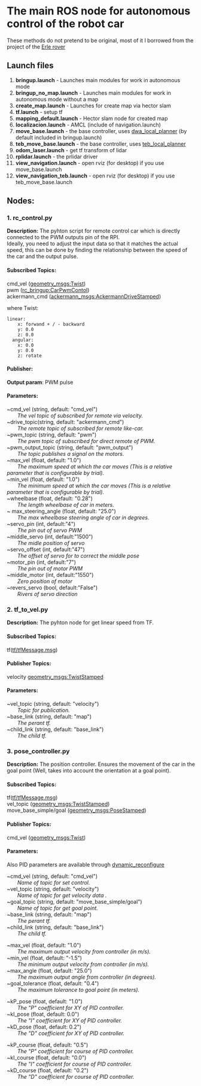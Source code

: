 # The main ROS node for autonomous control of the robot car
These methods do not pretend to be original, most of it I borrowed from the project of the [Erle rover](http://erlerobotics.com/blog/erle-rover/)


## Launch files
1. **bringup.launch**	- Launches main modules for work in autonomous mode 
2. **bringup_no_map.launch**	- Launches main modules for work in autonomous mode without a map
3. **create_map.launch** - Launches for create map via hector slam
4. **tf.launch**	- setup tf
5. **mapping_default.launch**	- Hector slam node for created map
6. **localizacion.launch** - AMCL (include of navigation.launch)
7. **move_base.launch**	- the base controller, uses [dwa_local_planner](http://wiki.ros.org/dwa_local_planner) (by default included in bringup.launch)
8. **teb_move_base.launch**	- the base controller, uses [teb_local_planner](http://wiki.ros.org/teb_local_planner)
9. **odom_laser.launch**	- get tf transform of lidar
10. **rplidar.launch**	- the prlidar driver
11. **view_navigation.launch**	- open rviz (for desktop) if you use move_base.launch
12. **view_navigation_teb.launch**	- open rviz (for desktop) if you use teb_move_base.launch


## Nodes:

### 1. rc_control.py<br/>
**Description:** The pyhton script for remote control car which is directly connected to the PWM outputs pin of the RPI.<br/>
Ideally, you need to adjust the input data so that it matches the actual speed, this can be done by finding the relationship between the speed of the car and the output pulse.<br/>

#### Subscribed Topics:
cmd_vel ([geometry_msgs:Twist](http://docs.ros.org/api/geometry_msgs/html/msg/Twist.html))<br/>
pwm ([rc_bringup:CarPwmContol](https://github.com/GigaFlopsis/rc_car_ros/blob/master/rc_bringup/msg/CarPwmContol.msg))<br/>
ackermann_cmd ([ackermann_msgs:AckermannDriveStamped](http://docs.ros.org/api/ackermann_msgs/html/msg/AckermannDriveStamped.html))<br/>

where Twist:
```
linear:
    x: forwand + / - backward 
    y: 0.0
    z: 0.0
  angular:
    x: 0.0
    y: 0.0
    z: rotate
```
#### Publisher:
**Output param**: PWM pulse

#### Parameters:
~cmd_vel (string, default: "cmd_vel")<br/>
&emsp;&emsp;*The vel topic of subscribed for remote via velocity.<br/>*
~drive_topic(string, default: "ackermann_cmd")<br/>
&emsp;&emsp;*The remote topic of subscribed for remote like-car.<br/>*
~pwm_topic (string, default: "pwm")<br/>
&emsp;&emsp;*The pwm topic of subscribed for direct remote of PWM.<br/>*
~pwm_output_topic (string, default: "pwm_output")<br/>
&emsp;&emsp;*The topic publishes a signal on the motors.<br/>*
~max_vel (float, default: "1.0")<br/>
&emsp;&emsp;*The maximum speed at which the car moves (This is a relative parameter that is configurable by trial).<br/>*
~min_vel (float, default: "1.0")<br/>
&emsp;&emsp;*The minimum speed at which the car moves (This is a relative parameter that is configurable by trial).<br/>*
~wheelbase (float, default: "0.28")<br/>
&emsp;&emsp;*The length wheelbase of car in meters.<br/>*
~ max_steering_angle (float, default: "25.0")<br/>
&emsp;&emsp;*The max wheelbase steering angle of car in degrees.<br/>*
~servo_pin (int, default:"4")<br/>
&emsp;&emsp;*The pin out of servo PWM<br/>*
~middle_servo (int, default:"1500")<br/>
&emsp;&emsp;*The midle position of servo<br/>*
~servo_offset (int, default:"47")<br/>
&emsp;&emsp;*The offset of servo for to correct the middle pose<br/>*
~motor_pin (int, default:"7")<br/>
&emsp;&emsp;*The pin out of motor PWM<br/>*
~middle_motor (int, default:"1550")<br/>
&emsp;&emsp;*Zero position of motor<br/>*
~revers_servo (bool, default:"False")<br/>
&emsp;&emsp;*Rivers of servo direction<br/>*


### 2. tf_to_vel.py<br/>
**Description:** The pyhton node for get linear speed from TF.<br/>

#### Subscribed Topics:
tf([tf/tfMessage.msg](http://docs.ros.org/api/tf/html/msg/tfMessage.html))<br/>

#### Publisher Topics:
velocity [geometry_msgs:TwistStamped](http://docs.ros.org/api/geometry_msgs/html/msg/TwistStamped.html)<br/>

#### Parameters:
~vel_topic (string, default: "velocity")<br/>
&emsp;&emsp;*Topic for publication.<br/>*
~base_link (string, default: "map")<br/>
&emsp;&emsp;*The perant tf.<br/>*
~child_link (string, default: "base_link")<br/>
&emsp;&emsp;*The child tf.<br/>*

### 3. pose_controller.py<br/>
**Description:** The position controller. Ensures the movement of the car in the goal point (Well, takes into account the orientation at a goal point).<br/>

#### Subscribed Topics:
tf([tf/tfMessage.msg](http://docs.ros.org/api/tf/html/msg/tfMessage.html))<br/>
vel_topic ([geometry_msgs:TwistStamped](http://docs.ros.org/api/geometry_msgs/html/msg/TwistStamped.html))<br/>
move_base_simple/goal ([geometry_msgs:PoseStamped](http://docs.ros.org/api/geometry_msgs/html/msg/PoseStamped.html))<br/>

#### Publisher Topics:
cmd_vel ([geometry_msgs:Twist](http://docs.ros.org/api/geometry_msgs/html/msg/Twist.html))<br/>

#### Parameters:

Also PID parameters are available through [dynamic_reconfigure](http://wiki.ros.org/dynamic_reconfigure)

~cmd_vel (string, default: "cmd_vel")<br/>
&emsp;&emsp;*Name of topic for set control.<br/>*
~vel_topic (string, default: "velocity")<br/>
&emsp;&emsp;*Name of topic for get velocity data .<br/>*
~goal_topic (string, default: "move_base_simple/goal")<br/>
&emsp;&emsp;*Name of topic for get goal point.<br/>*
~base_link (string, default: "map")<br/>
&emsp;&emsp;*The perant tf.<br/>*
~child_link (string, default: "base_link")<br/>
&emsp;&emsp;*The child tf.<br/>*

~max_vel (float, default: "1.0")<br/>
&emsp;&emsp;*The maximum output velocity from controller (in m/s).<br/>*
~min_vel (float, default: "-1.5")<br/>
&emsp;&emsp;*The minimum output velocity from controller (in m/s).<br/>*
~max_angle (float, default: "25.0")<br/>
&emsp;&emsp;*The maximum output angle from controller (in degrees).<br/>*
~goal_tolerance (float, default: "0.4")<br/>
&emsp;&emsp;*The maximum  tolerance to goal point (in meters).<br/>*

~kP_pose (float, default: "1.0")<br/>
&emsp;&emsp;*The "P" coefficient for XY of PID controller.<br/>*
~kI_pose (float, default: 0.0")<br/>
&emsp;&emsp;*The "I" coefficient for XY of PID controller.<br/>*
~kD_pose (float, default: 0.2")<br/>
&emsp;&emsp;*The "D" coefficient for XY of PID controller.<br/>*

~kP_course (float, default: "0.5")<br/>
&emsp;&emsp;*The "P" coefficient for course of PID controller.<br/>*
~kI_course (float, default: "0.0")<br/>
&emsp;&emsp;*The "I" coefficient for course of PID controller.<br/>*
~kD_course (float, default: "0.2")<br/>
&emsp;&emsp;*The "D" coefficient for course of PID controller.<br/>*
